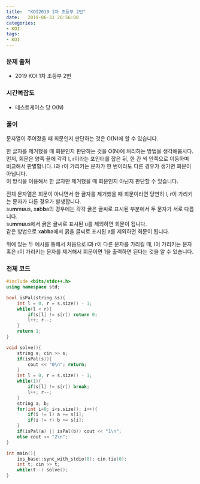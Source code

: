 ```yaml
---
title:  "KOI2019 1차 초등부 2번"
date:   2019-06-31 20:56:00
categories:
- KOI
tags:
- KOI
---
```


### 문제 출처
* 2019 KOI 1차 초등부 2번

### 시간복잡도
* 테스트케이스 당 O(N)

### 풀이
문자열이 주어졌을 때 회문인지 판단하는 것은 O(N)에 할 수 있습니다.

한 글자를 제거했을 때 회문인지 판단하는 것을 O(N)에 처리하는 방법을 생각해봅시다.<br>
먼저, 회문은 양쪽 끝에 각각 l, r이라는 포인터를 잡은 뒤, 한 칸 씩 안쪽으로 이동하며 비교해서 판별합니다. l과 r이 가리키는 문자가 한 번이라도 다른 경우가 생기면 회문이 아닙니다.<Br>
이 방식을 이용해서 한 글자만 제거했을 때 회문인지 아닌지 판단할 수 있습니다.

전체 문자열은 회문이 아니면서 한 글자를 제거했을 때 회문이라면 당연히 l, r이 가리키는 문자가 다른 경우가 발생합니다.<br>
su<b>m</b>m<b>u</b>us, x<b>a</b>b<b>b</b>a의 경우에는 각각 굵은 글씨로 표시된 부분에서 두 문자가 서로 다릅니다.<Br>
su<b>m</b>m<b>u</b>us에서 굵은 글씨로 표시된 u를 제외하면 회문이 됩니다.<Br>
같은 방법으로 x<b>a</b>b<b>b</b>a에서 굵을 글씨로 표시된 a를 제외하면 회문이 됩니다.

위에 있는 두 예시를 통해서 처음으로 l과 r이 다른 문자를 가리킬 때, l이 가리키는 문자 혹은 r이 가리키는 문자를 제거해서 회문이면 1을 출력하면 된다는 것을 알 수 있습니다.

### 전체 코드
```cpp
#include <bits/stdc++.h>
using namespace std;

bool isPal(string &s){
	int l = 0, r = s.size() - 1;
	while(l < r){
		if(s[l] != s[r]) return 0;
		l++; r--;
	}
	return 1;
}

void solve(){
	string s; cin >> s;
	if(isPal(s)){
		cout << "0\n"; return;
	}
	int l = 0, r = s.size() - 1;
	while(1){
		if(s[l] != s[r]) break;
		l++; r--;
	}
	string a, b;
	for(int i=0; i<s.size(); i++){
		if(i != l) a += s[i];
		if(i != r) b += s[i];
	}
	if(isPal(a) || isPal(b)) cout << "1\n";
	else cout << "2\n";
}

int main(){
	ios_base::sync_with_stdio(0); cin.tie(0);
	int t; cin >> t;
	while(t--) solve();
}
```
